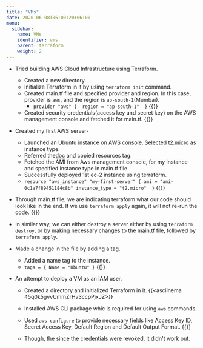 ```yaml
---
title: "VMs"
date: 2020-06-08T06:00:20+06:00
menu:
  sidebar:
    name: VMs
    identifier: vms
    parent: terraform
    weight: 2
---
```


- Tried building AWS Cloud Infrastructure using Terraform.
  - Created a new directory.
  - Initialize Terraform in it by using `terraform init` command.
  - Created main.tf file and specified provider and region. In this case, provider is `aws`, and the region is `ap-south-1`(Mumbai).
    - `provider "aws" { 
       region = "ap-south-1" 
       }`
    {{<asciinema kySBeoFxTnA8xrvXOTDpt0fl0>}}
  - Created security credentials(access key and secret key) on the AWS management console and fetched it for main.tf.
    {{<asciinema D2UDgjNPeDiAw7yxqBgAoXw9G>}}


- Created my first AWS server-
  - Launched an Ubuntu instance on AWS console. Selected t2.micro as instance type.
  - Referred the[doc](https://registry.terraform.io/providers/hashicorp/aws/latest/docs/resources/instance) and copied resources tag.
  - Fetched the AMI from Aws management console, for my instance and specified instance type in main.tf file.
  - Successfully deployed 1st ec-2 instance using terraform.
  - `resource "aws_instance" "my-first-server" {
     ami = "ami-0c1a7f89451184c8b"
     instance_type = "t2.micro" 
     }` 
    {{<asciinema Lc0S6hCFOA3rbMJAhzRxTjrsu>}}

- Through main.tf file, we are indicating terraform what our code should look like in the end. If we use `terraform apply` again, it will not re-run the code.
  {{<asciinema DpXvyBLKhVmSmkMKKQB3jgnDE>}}

- In similar way, we can either destroy a server either by using `terraform destroy`, or by making necessary changes to the main.tf file, followed by `terraform apply`.

- Made a change in the file by adding a tag.
  - Added a name tag to the instance.
  - `tags = {
     Name = "Ubuntu"
     }`
  {{<asciinema udoq9ktPbnI6M6J730PCl0czB>}}

- An attempt to deploy a VM as an IAM user.
  
  - Created a directory and initialized Terraform in it.
    {{<asciinema 45q0k5gvvUmmZrHv3ccpPjxJZ>}}
  
  - Installed AWS CLI package whic is required for using `aws` commands.
  
  - Used `aws configure` to provide necessary fields like Access Key ID, Secret Access Key, Default Region and Default Output Format.
    {{<asciinema YrDwVH8WqTOOt5lLNx6tmSjxo>}}
    
  - Though, the since the credentials were revoked, it didn't work out.